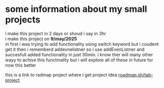# some information about my small projects

i make this project in 2 days or shoud i say in 3hr <br>
i make this project on **9/may/2025** <br>
in first i was trying to add functionality using switch keyword but i coudent get it then i rememberd addevnelistner so i use addEvenListner and succesfull added functionality in just 30min. i know ther will many other wayy to achive this functinality but i will explore all of these in future for now this better <br>

this is a link to radmap project where i get project idea [roadmap.sh/tab-project](https://roadmap.sh/projects/simple-tabs)